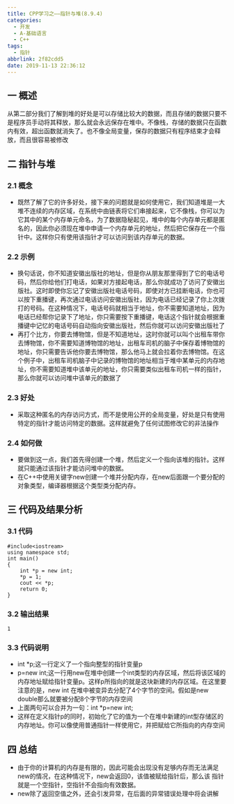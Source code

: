 ```yaml
---
title: CPP学习之——指针与堆(8.9.4)
categories:
  - 开发
  - A-基础语言
  - C++
tags:
  - 指针
abbrlink: 2f82cdd5
date: 2019-11-13 22:36:12
---
```

## 一 概述

从第二部分我们了解到堆的好处是可以存储比较大的数据，而且存储的数据只要不是程序员手动将其释放，那么就会永远保存在堆中。不像栈，存储的数据只在函数内有效，超出函数就消失了。也不像全局变量，保存的数据只有程序结束才会释放，而且很容易被修改  

<!--more-->

## 二 指针与堆

### 2.1 概念
* 既然了解了它的许多好处，接下来的问题就是如何使用它，我们知道堆是一大堆不连续的内存区域，在系统中由链表将它们串接起来，它不像栈，你可以为它其中的某个内存单元命名，为了数据隐秘起见，堆中的每个内存单元都是匿名的，因此你必须现在堆中申请一个内存单元的地址，然后把它保存在一个指针中。这样你只有使用该指针才可以访问到该内存单元的数据。
### 2.2 示例

* 换句话说，你不知道安徽出版社的地址，但是你从朋友那里得到了它的电话号码，然后你给他们打电话，如果对方接起电话，那么你就成功了访问了安徽出版社。这时即使你忘记了安徽出版社电话号码，即使对方已挂断电话，你也可以按下重播键，再次通过电话访问安徽出版社，因为电话已经记录了你上次拨打的号码。在这种情况下，电话号码就相当于地址，你不需要知道地址，因为电话已经帮你记录下了地址，你只需要按下重播键，电话这个指针就会根据重播键中记忆的电话号码自动指向安徽出版社，然后你就可以访问安徽出版社了
* 再打个比方，你要去博物馆，但是不知道地址，这时你就可以叫个出租车带你去博物馆，你不需要知道博物馆的地址，出租车司机的脑子中保存着博物馆的地址，你只需要告诉他你要去博物馆，那么他马上就会拉着你去博物馆。在这个例子中，出租车司机脑子中记录的博物馆的地址相当于堆中某单元的内存地址，你不需要知道堆中该单元的地址，你只需要类似出租车司机一样的指针，那么你就可以访问堆中该单元的数据了

### 2.3 好处

* 采取这种匿名的内存访问方式，而不是使用公开的全局变量，好处是只有使用特定的指针才能访问特定的数据。这样就避免了任何试图修改它的非法操作

### 2.4 如何做

* 要做到这一点，我们首先得创建一个堆，然后定义一个指向该堆的指针。这样就只能通过该指针才能访问堆中的数据。
* 在C++中使用关键字new创建一个堆并分配内存，在new后面跟一个要分配的对象类型，编译器根据这个类型类分配内存。

## 三 代码及结果分析

### 3.1 代码

```
#include<iostream>
using namespace std;
int main() 
{
	int *p = new int;
	*p = 1;
	cout << *p;
	return 0;
}
```

### 3.2 输出结果

```
1
```

### 3.3 代码说明

* int *p;这一行定义了一个指向整型的指针变量p
* p=new int;这一行用new在堆中创建一个int类型的内存区域，然后将该区域的内存地址赋给指针变量p。这样p所指向的就是这块新建的内存区域。在这里要注意的是，new int 在堆中被变异去分配了4个字节的空间。假如是new double那么就要被分配8个字节的内存空间
* 上面两句可以合并为一句：int *p=new int;
* 这样在定义指针p的同时，初始化了它的值为一个在堆中新建的int型存储区的内存地址。你可以像使用普通指针一样使用它，并把赋给它所指向的内存空间

## 四 总结

* 由于你的计算机的内存是有限的，因此可能会出现没有足够内存而无法满足new的情况，在这种情况下，new会返回0，该值被赋给指针后，那么该 指针就是一个空指针，空指针不会指向有效数据。
* new除了返回空值之外，还会引发异常，在后面的异常错误处理中将会讲解